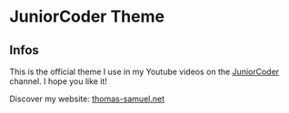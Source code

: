 # JuniorCoder Theme

## Infos
This is the official theme I use in my Youtube videos on the [JuniorCoder](https://www.youtube.com/channel/UCS19Yq0xKeFo4xVMc6ux1pA) channel. I hope you like it!

Discover my website: [thomas-samuel.net](http://thomas-samuel.net/)
